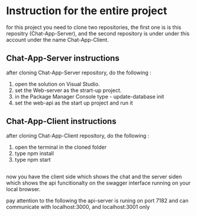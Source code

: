 # Instruction for the entire project
 for this project you need to clone two repositories, the first one is is this repositry (Chat-App-Server), and the second repository is under under this account
 under the name Chat-App-Client.
 
 ## Chat-App-Server instructions
 after cloning Chat-App-Server repository, do the following :
 1) open the solution on Visual Studio.
 2) set the Web-server as the strart-up project.
 3) in the Package Manager Console type - update-database init
 4) set the web-api as the start up project and run it

## Chat-App-Client instructions
after cloning Chat-App-Client repository, do the following :
1) open the terminal in the cloned folder
2) type npm install
3) type npm start

##

now you have the client side which shows the chat and the server siden which shows the api funcitionalty on the swagger interface running on your local browser.

pay attention to the following
the api-server is runing on port 7182 and can communicate with localhost:3000, and localhost:3001 only
